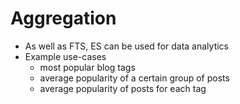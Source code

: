 # Aggregation

- As well as FTS, ES can be used for data analytics
- Example use-cases
    - most popular blog tags
    - average popularity of a certain group of posts
    - average popularity of posts for each tag
